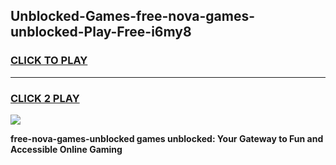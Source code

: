 
## Unblocked-Games-free-nova-games-unblocked-Play-Free-i6my8
<h3>
<a href="https://premium76.site?title=free-nova-games-unblocked&ref=09A">CLICK TO PLAY</a></h3>
<hr>

<h3>
<a href="https://premium76.site?title=free-nova-games-unblocked&ref=09A">CLICK 2 PLAY</a>
  
</h3>

<a href="https://premium76.site?title=free-nova-games-unblocked&ref=09A"><img src="https://clearcache.store/games.png"></a>


**free-nova-games-unblocked games unblocked: Your Gateway to Fun and Accessible Online Gaming**
